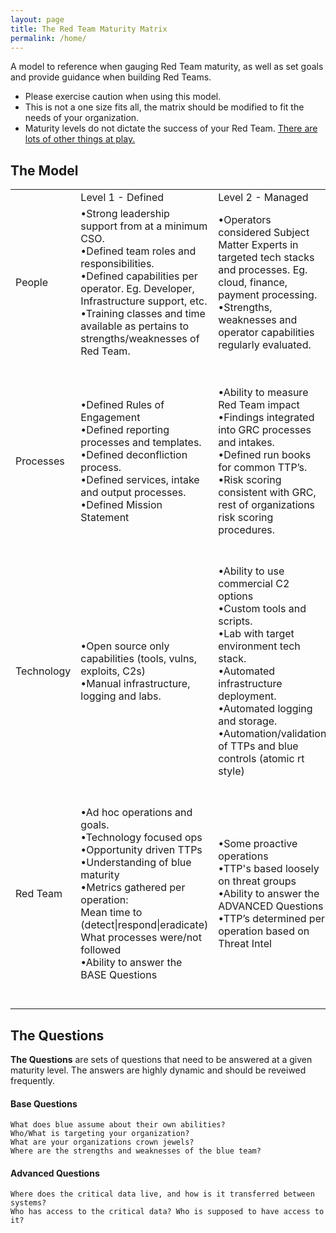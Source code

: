 ```yaml
---
layout: page
title: The Red Team Maturity Matrix
permalink: /home/
---
```


A model to reference when gauging Red Team maturity, as well as set goals and provide guidance when building Red Teams.

 - Please exercise caution when using this model. 
 - This is not a one size fits all, the matrix should be modified to fit the needs of your organization.
 - Maturity levels do not dictate the success of your Red Team. [There are lots of other things at play.](/meta)
 
## The Model

<body>
	<div>
		<table class="rwd-table">
			<tr>
				<td style=min-width:50px></td>
				<td style=min-width:50px>Level 1 - Defined</td>
				<td style=min-width:50px>Level 2 - Managed</td>
				<td style=min-width:50px>Level 3 - Optimized</td>
			</tr>
			<tr>
				<td style=min-width:50px>
					People</td>
				<td style=min-width:50px>
					•Strong leadership support from at a minimum CSO.
					<br /> •Defined team roles and responsibilities.
					<br /> •Defined capabilities per operator. Eg. Developer, Infrastructure support, etc.
					<br /> •Training classes and time available as pertains to strengths/weaknesses of Red Team.</td>
				<td style=min-width:50px>
					•Operators considered Subject Matter Experts in targeted tech stacks and processes. Eg. cloud, finance, payment processing.
					<br /> •Strengths, weaknesses and operator capabilities regularly evaluated.</td>
				<td style=min-width:50px>•Job shadow opportunities defined for red/blue/SRE, etc.
					<br /> •Organization wide support for Red Team.
					<br /> •Dedicated developers, operators, leads, etc* </td>
			</tr>
			<tr>
				<td style=min-width:50px>Processes</td>
				<td style=min-width:50px>•Defined Rules of Engagement
					<br /> •Defined reporting processes and templates.
					<br /> •Defined deconfliction process.
					<br /> •Defined services, intake and output processes.
					<br /> •Defined Mission Statement</td>
				<td style=min-width:50px>•Ability to measure Red Team impact
					<br /> •Findings integrated into GRC processes and intakes.
					<br /> •Defined run books for common TTP’s.
					<br /> •Risk scoring consistent with GRC, rest of organizations risk scoring procedures.
					<br /> </td>
				<td style=min-width:50px>•Defined processes and support for publishing and contributing open source tooling
					<br /> •Red Team impact leads to measurable organizational improvements such as blue headcount, training opportunities, systemic security posture, etc.
					<br /> •Regular Red Team self reflection and improvement cycles. </td>
			</tr>
			<tr>
				<td style=min-width:50px>Technology</td>
				<td style=min-width:50px>•Open source only capabilities (tools, vulns, exploits, C2s)
					<br /> •Manual infrastructure, logging and labs. </td>
				<td style=min-width:50px>•Ability to use commercial C2 options
					<br /> •Custom tools and scripts.
					<br /> •Lab with target environment tech stack.
					<br /> •Automated infrastructure deployment.
					<br /> •Automated logging and storage.
					<br /> •Automation/validation of TTPs and blue controls (atomic rt style)</td>
				<td style=min-width:50px>•Custom C2 and implant capabilities.
					<br /> •0 day exploit capabilities.
					<br /> •Automated reporting capabilities. </td>
			</tr>
			<tr>
				<tr>
					<td style=min-width:50px>Red Team</td>
					<td style=min-width:50px>•Ad hoc operations and goals.
						<br /> •Technology focused ops
						<br /> •Opportunity driven TTPs
						<br /> •Understanding of blue maturity
						<br /> •Metrics gathered per operation:
						<br /> Mean time to (detect|respond|eradicate) What processes were/not followed
						<br /> •Ability to answer the BASE Questions</td>
					<td style=min-width:50px>•Some proactive operations
						<br /> •TTP's based loosely on threat groups
						<br /> •Ability to answer the ADVANCED Questions
						<br /> •TTP’s determined per operation based on Threat Intel </td>
					<td style=min-width:50px>•Accurate/intentioned threat group emulated modus operandi
						<br /> •Long term operations addressing existential business risks.
						<br /> •Proactively planned operations .
						<br /> •Ability to leverage target technology SMEs (cloud, devops, finance, domain tech)
						<br /> •Requirement to use novel TTP’s in many cases to bypass defense. </td>
				</tr>
		</table>
	</div>
</body>


## The Questions

**The Questions** are sets of questions that need to be answered at a given maturity level. The answers are highly dynamic and should be reveiwed frequently. 

#### Base Questions
	What does blue assume about their own abilities?
	Who/What is targeting your organization? 
	What are your organizations crown jewels?
	Where are the strengths and weaknesses of the blue team?

#### Advanced Questions
	Where does the critical data live, and how is it transferred between systems?
	Who has access to the critical data? Who is supposed to have access to it?



